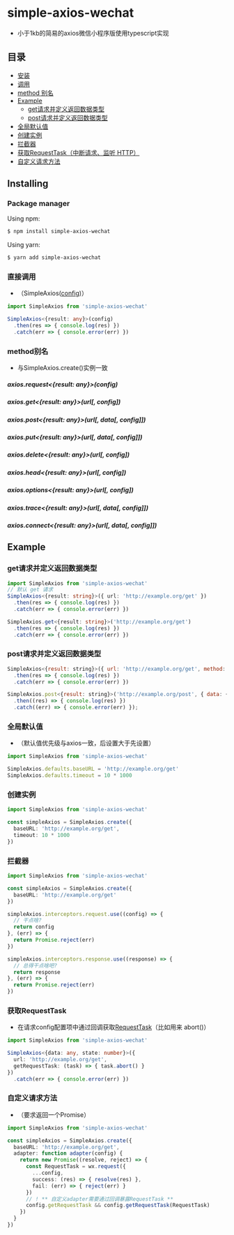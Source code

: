 # simple-axios-wechat
-  小于1kb的简易的axios微信小程序版使用typescript实现

## 目录
- [安装](#Installing)
- [调用](#直接调用)
- [method 别名](#method别名)
- [Example](#Example)
  - [get请求并定义返回数据类型](#get请求并定义返回数据类型)
  - [post请求并定义返回数据类型](#post请求并定义返回数据类型)
- [全局默认值](#全局默认值)
- [创建实例](#创建实例)
- [拦截器](#拦截器)
- [获取RequestTask（中断请求、监听 HTTP）](#获取RequestTask)
- [自定义请求方法](#自定义请求方法)

## Installing

### Package manager

Using npm:

```bash
$ npm install simple-axios-wechat
```

Using yarn:

```bash
$ yarn add simple-axios-wechat
```

### 直接调用
- （SimpleAxios([config](https://developers.weixin.qq.com/miniprogram/dev/api/network/request/wx.request.html))）
```ts
import SimpleAxios from 'simple-axios-wechat'

SimpleAxios<{result: any}>(config)
  .then(res => { console.log(res) })
  .catch(err => { console.error(err) })
```

### method别名
- 与SimpleAxios.create()实例一致
##### axios.request<{result: any}>(config)
##### axios.get<{result: any}>(url[, config])
##### axios.post<{result: any}>(url[, data[, config]])
##### axios.put<{result: any}>(url[, data[, config]])
##### axios.delete<{result: any}>(url[, config])
##### axios.head<{result: any}>(url[, config])
##### axios.options<{result: any}>(url[, config])
##### axios.trace<{result: any}>(url[, data[, config]])
##### axios.connect<{result: any}>(url[, data[, config]])

## Example
### get请求并定义返回数据类型
```ts
import SimpleAxios from 'simple-axios-wechat'
// 默认 get 请求
SimpleAxios<{result: string}>({ url: 'http://example.org/get' })
  .then(res => { console.log(res) })
  .catch(err => { console.error(err) })

SimpleAxios.get<{result: string}>('http://example.org/get')
  .then(res => { console.log(res) })
  .catch(err => { console.error(err) })
```

### post请求并定义返回数据类型
```js
SimpleAxios<{result: string}>({ url: 'http://example.org/get', method: 'POST' })
  .then(res => { console.log(res) })
  .catch(err => { console.error(err) })

SimpleAxios.post<{result: string}>('http://example.org/post', { data: {} })
  .then((res) => { console.log(res) })
  .catch((err) => { console.error(err) });
```

### 全局默认值
- （默认值优先级与axios一致，后设置大于先设置）
```ts
import SimpleAxios from 'simple-axios-wechat'

SimpleAxios.defaults.baseURL = 'http://example.org/get'
SimpleAxios.defaults.timeout = 10 * 1000
```

### 创建实例
```ts
import SimpleAxios from 'simple-axios-wechat'

const simpleAxios = SimpleAxios.create({
  baseURL: 'http://example.org/get',
  timeout: 10 * 1000
})
```

### 拦截器
```ts
import SimpleAxios from 'simple-axios-wechat'

const simpleAxios = SimpleAxios.create({
  baseURL: 'http://example.org/get'
})

simpleAxios.interceptors.request.use((config) => {
  // 干点啥?
  return config
}, (err) => {
  return Promise.reject(err)
})

simpleAxios.interceptors.response.use((response) => {
  // 总得干点啥吧?
  return response
}, (err) => {
  return Promise.reject(err)
})
```

### 获取RequestTask
- 在请求config配置项中通过回调获取[RequestTask](https://developers.weixin.qq.com/miniprogram/dev/api/network/request/RequestTask.html)（比如用来 abort()）
```ts
import SimpleAxios from 'simple-axios-wechat'

SimpleAxios<{data: any, state: number}>({
  url: 'http://example.org/get',
  getRequestTask: (task) => { task.abort() }
})
  .catch(err => { console.error(err) })
```

### 自定义请求方法
- （要求返回一个Promise）
```ts
import SimpleAxios from 'simple-axios-wechat'

const simpleAxios = SimpleAxios.create({
  baseURL: 'http://example.org/get',
  adapter: function adapter(config) {
    return new Promise((resolve, reject) => {
      const RequestTask = wx.request({
        ...config,
        success: (res) => { resolve(res) },
        fail: (err) => { reject(err) }
      })
      // ! ** 自定义adapter需要通过回调暴露RequestTask **
      config.getRequestTask && config.getRequestTask(RequestTask)
    })
  }
})
```
